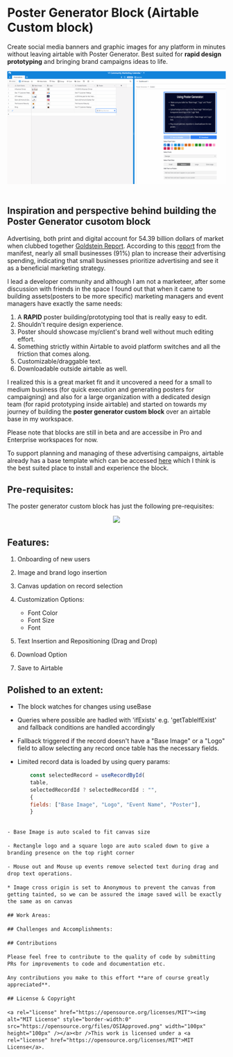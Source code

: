 # Poster Generator Block (Airtable Custom block)

Create social media banners and graphic images for any platform in minutes without leaving airtable with Poster Generator. Best suited for **rapid design prototyping** and bringing brand campaigns ideas to life.

<div align="center">
  <img src="./demo/full-demo.gif">&nbsp;&nbsp;
</div>

## Inspiration and perspective behind building the Poster Generator cusotom block

Advertising, both print and digital account for 54.39 billion dollars of market when clubbed together [Goldstein Report](<https://www.goldsteinresearch.com/report/india-advertising-market#:~:text=Goldstein%20Research%20analyst%20forecast%20that,period%20(2017%2D2025).>). According to this [report](https://themanifest.com/advertising/small-business-advertising-spending-2019) from the manifest, nearly all small businesses (91%) plan to increase their advertising spending, indicating that small businesses prioritize advertising and see it as a beneficial marketing strategy.

I lead a developer community and although I am not a marketeer, after some discussion with friends in the space I found out that when it came to building assets(posters to be more specific) marketing managers and event managers have exactly the same needs:

1. A **RAPID** poster building/prototyping tool that is really easy to edit.
2. Shouldn't require design experience.
3. Poster should showcase my/client's brand well without much editing effort.
4. Something strictly within Airtable to avoid platform switches and all the friction that comes along.
5. Customizable/draggable text.
6. Downloadable outside airtable as well.

I realized this is a great market fit and it uncovered a need for a small to medium business (for quick execution and generating posters for campaigning) and also for a large organization with a dedicated design team (for rapid prototyping inside airtable) and started on towards my journey of building the **poster generator custom block** over an airtable base in my workspace.

Please note that blocks are still in beta and are accessibe in Pro and Enterprise workspaces for now.

To support planning and managing of these advertising campaigns, airtable already has a base template which can be accessed [here](https://airtable.com/templates/marketing/expNoL0sYUbOogSCm/advertising-campaigns) which I think is the best suited place to install and experience the block.

## Pre-requisites:

The poster generator custom block has just the following pre-requisites:

<div align="center">
    <img src = "https://qpostgen.s3.us-east-2.amazonaws.com/onboarding.png">
</div>

## Features:

1. Onboarding of new users

2. Image and brand logo insertion

3. Canvas updation on record selection

4. Customization Options:

   - Font Color
   - Font Size
   - Font

5. Text Insertion and Repositioning (Drag and Drop)

6. Download Option

7. Save to Airtable

## Polished to an extent:

- The block watches for changes using useBase

- Queries where possible are hadled with 'ifExists' e.g. 'getTableIfExist' and fallback conditions are handled accordingly

- Fallback triggered if the record doesn't have a "Base Image" or a "Logo" field to allow selecting any record once table has the necessary fields.

- Limited record data is loaded by using query params:

  ```js
      const selectedRecord = useRecordById(
      table,
      selectedRecordId ? selectedRecordId : "",
      {
      fields: ["Base Image", "Logo", "Event Name", "Poster"],
      }
  ```

```

- Base Image is auto scaled to fit canvas size

- Rectangle logo and a square logo are auto scaled down to give a branding presence on the top right corner

- Mouse out and Mouse up events remove selected text during drag and drop text operations.

* Image cross origin is set to Anonymous to prevent the canvas from getting tainted, so we can be assured the image saved will be exactly the same as on canvas

## Work Areas:

## Challenges and Accomplishments:

## Contributions

Please feel free to contribute to the quality of code by submitting PRs for improvements to code and documentation etc.

Any contributions you make to this effort **are of course greatly appreciated**.

## License & Copyright

<a rel="license" href="https://opensource.org/licenses/MIT"><img alt="MIT License" style="border-width:0" src="https://opensource.org/files/OSIApproved.png" width="100px" height="100px" /></a><br />This work is licensed under a <a rel="license" href="https://opensource.org/licenses/MIT">MIT License</a>.
```
